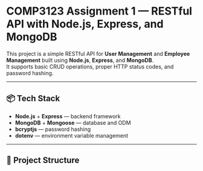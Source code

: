 # COMP3123 Assignment 1 — RESTful API with Node.js, Express, and MongoDB

This project is a simple RESTful API for **User Management** and **Employee Management** built using **Node.js**, **Express**, and **MongoDB**.  
It supports basic CRUD operations, proper HTTP status codes, and password hashing.

---

## 📦 Tech Stack
- **Node.js** + **Express** — backend framework
- **MongoDB** + **Mongoose** — database and ODM
- **bcryptjs** — password hashing
- **dotenv** — environment variable management

---

## 📁 Project Structure

